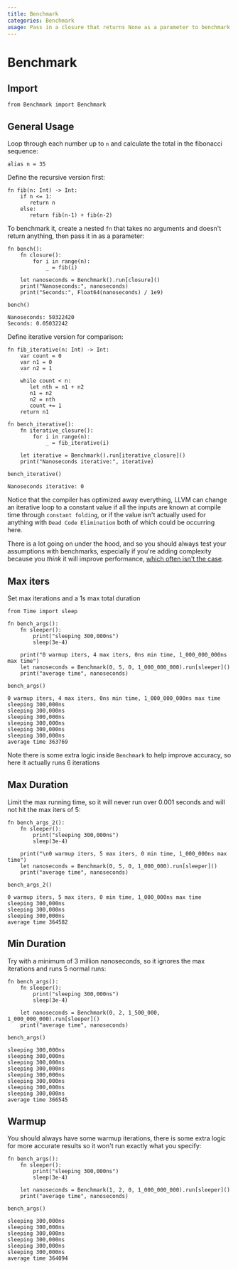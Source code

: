 ```yaml
---
title: Benchmark
categories: Benchmark
usage: Pass in a closure that returns None as a parameter to benchmark its speed in nanoseconds
---
```

# Benchmark
## Import


```mojo
from Benchmark import Benchmark
```

## General Usage

Loop through each number up to `n` and calculate the total in the fibonacci sequence:


```mojo
alias n = 35
```

Define the recursive version first:


```mojo
fn fib(n: Int) -> Int:
    if n <= 1:
       return n
    else:
       return fib(n-1) + fib(n-2)
```

To benchmark it, create a nested `fn` that takes no arguments and doesn't return anything, then pass it in as a parameter:


```mojo
fn bench():
    fn closure():
        for i in range(n):
            _ = fib(i)

    let nanoseconds = Benchmark().run[closure]()
    print("Nanoseconds:", nanoseconds)
    print("Seconds:", Float64(nanoseconds) / 1e9)

bench()
```

    Nanoseconds: 50322420
    Seconds: 0.05032242


Define iterative version for comparison:


```mojo
fn fib_iterative(n: Int) -> Int:
    var count = 0
    var n1 = 0
    var n2 = 1

    while count < n:
       let nth = n1 + n2
       n1 = n2
       n2 = nth
       count += 1
    return n1

fn bench_iterative():
    fn iterative_closure():
        for i in range(n):
            _ = fib_iterative(i)

    let iterative = Benchmark().run[iterative_closure]()
    print("Nanoseconds iterative:", iterative)

bench_iterative()
```

    Nanoseconds iterative: 0


Notice that the compiler has optimized away everything, LLVM can change an iterative loop to a constant value if all the inputs are known at compile time through `constant folding`, or if the value isn't actually used for anything with `Dead Code Elimination` both of which could be occurring here.

There is a lot going on under the hood, and so you should always test your assumptions with benchmarks, especially if you're adding complexity because you _think_ it will improve performance, [which often isn't the case](https://vimeo.com/649009599).

## Max iters
Set max iterations and a 1s max total duration


```mojo
from Time import sleep

fn bench_args():
    fn sleeper():
        print("sleeping 300,000ns")
        sleep(3e-4)

    print("0 warmup iters, 4 max iters, 0ns min time, 1_000_000_000ns max time")
    let nanoseconds = Benchmark(0, 5, 0, 1_000_000_000).run[sleeper]()
    print("average time", nanoseconds)

bench_args()
```

    0 warmup iters, 4 max iters, 0ns min time, 1_000_000_000ns max time
    sleeping 300,000ns
    sleeping 300,000ns
    sleeping 300,000ns
    sleeping 300,000ns
    sleeping 300,000ns
    sleeping 300,000ns
    average time 363769


Note there is some extra logic inside `Benchmark` to help improve accuracy, so here it actually runs 6 iterations

## Max Duration
Limit the max running time, so it will never run over 0.001 seconds and will not hit the max iters of 5:


```mojo
fn bench_args_2():
    fn sleeper():
        print("sleeping 300,000ns")
        sleep(3e-4)

    print("\n0 warmup iters, 5 max iters, 0 min time, 1_000_000ns max time")
    let nanoseconds = Benchmark(0, 5, 0, 1_000_000).run[sleeper]()
    print("average time", nanoseconds)

bench_args_2()
```


    0 warmup iters, 5 max iters, 0 min time, 1_000_000ns max time
    sleeping 300,000ns
    sleeping 300,000ns
    sleeping 300,000ns
    average time 364582


## Min Duration
Try with a minimum of 3 million nanoseconds, so it ignores the max iterations and runs 5 normal runs:


```mojo
fn bench_args():
    fn sleeper():
        print("sleeping 300,000ns")
        sleep(3e-4)

    let nanoseconds = Benchmark(0, 2, 1_500_000, 1_000_000_000).run[sleeper]()
    print("average time", nanoseconds)

bench_args()
```

    sleeping 300,000ns
    sleeping 300,000ns
    sleeping 300,000ns
    sleeping 300,000ns
    sleeping 300,000ns
    sleeping 300,000ns
    sleeping 300,000ns
    sleeping 300,000ns
    average time 366545


## Warmup
You should always have some warmup iterations, there is some extra logic for more accurate results so it won't run exactly what you specify:


```mojo
fn bench_args():
    fn sleeper():
        print("sleeping 300,000ns")
        sleep(3e-4)

    let nanoseconds = Benchmark(1, 2, 0, 1_000_000_000).run[sleeper]()
    print("average time", nanoseconds)

bench_args()
```

    sleeping 300,000ns
    sleeping 300,000ns
    sleeping 300,000ns
    sleeping 300,000ns
    sleeping 300,000ns
    sleeping 300,000ns
    average time 364094


<CommentService />

